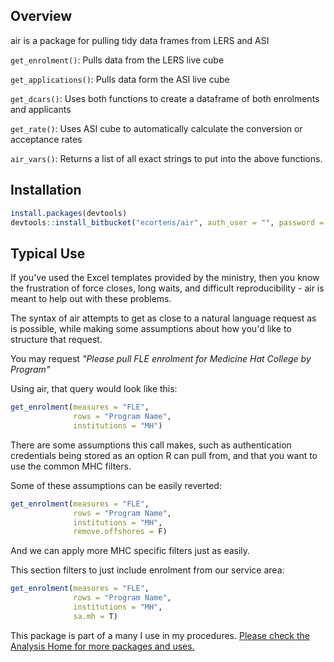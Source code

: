 Overview
---------

air is a package for pulling tidy data frames from LERS and ASI

`get_enrolment()`: Pulls data from the LERS live cube

`get_applications()`: Pulls data form the ASI live cube

`get_dcars()`: Uses both functions to create a dataframe of both enrolments and applicants

`get_rate()`: Uses ASI cube to automatically calculate the conversion or acceptance rates

`air_vars()`: Returns a list of all exact strings to put into the above functions.


Installation
------------
``` R
install.packages(devtools)
devtools::install_bitbucket("ecortens/air", auth_user = "", password = "")
```

Typical Use
------------

If you've used the Excel templates provided by the ministry, then you know the frustration of force closes, long waits, and difficult reproducibility - air is meant to help out with these problems. 

The syntax of air attempts to get as close to a natural language request as is possible, while making some assumptions about how you'd like to structure that request.

You may request *"Please pull FLE enrolment for Medicine Hat College by Program"*

Using air, that query would look like this:
``` R
get_enrolment(measures = "FLE",
              rows = "Program Name",
              institutions = "MH")
```

There are some assumptions this call makes, such as authentication credentials being stored as an option R can pull from, and that you want to use the common MHC filters. 

Some of these assumptions can be easily reverted:
``` R
get_enrolment(measures = "FLE",
              rows = "Program Name", 
              institutions = "MH", 
              remove.offshores = F)
```

And we can apply more MHC specific filters just as easily. 

This section filters to just include enrolment from our service area:
``` R
get_enrolment(measures = "FLE",
              rows = "Program Name", 
              institutions = "MH", 
              sa.mh = T)
```

This package is part of a many I use in my procedures. [Please check the Analysis Home for more packages and uses.](file:///Q:/StrategicResearch/Rules%20and%20Procedures%20Folder/Checklists%20and%20procedures/Procedure%20Manual/Data%20Analysis/Home.html)
